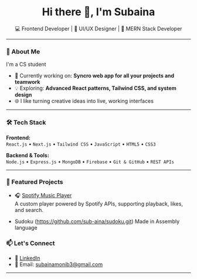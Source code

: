 <h1 align="center">Hi there 👋, I'm Subaina</h1>
<p align="center">
  💻 Frontend Developer | 🎨 UI/UX Designer | 🌱 MERN Stack Developer
</p>

---

### 🚀 About Me

I'm a CS student 
- 🔭 Currently working on: **Syncro web app for all your projects and teamwork**
- 💡 Exploring: **Advanced React patterns, Tailwind CSS, and system design**
- 🌐 I like turning creative ideas into live, working interfaces

---

### 🛠️ Tech Stack

**Frontend:**  
`React.js` • `Next.js` • `Tailwind CSS` • `JavaScript` • `HTML5` • `CSS3`  

**Backend & Tools:**  
`Node.js` • `Express.js` • `MongoDB` • `Firebase` • `Git & GitHub` • `REST APIs`

---

### 📌 Featured Projects



- 🎧 [Spotify Music Player](https://github.com/sub-aina/DroptheDB.git)  
  A custom player powered by Spotify APIs, supporting playback, likes, and search.

- Sudoku (https://github.com/sub-aina/sudoku.git)
   Made in Assembly language

### 📫 Let's Connect

- 🔗 [LinkedIn](https://www.linkedin.com/in/subaina-munib-163468287/)
- 💌 Email: subainamonib3@gmail.com

---

